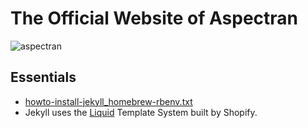 # The Official Website of Aspectran
![aspectran](http://www.aspectran.com/images/header_aspectran.png)

## Essentials
* [howto-install-jekyll_homebrew-rbenv.txt](https://gist.github.com/r-brown/a0b50d56cfb3596e0d17)
* Jekyll uses the [Liquid](https://shopify.github.io/liquid/) Template System built by Shopify.

